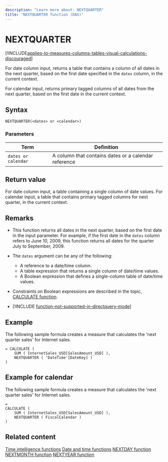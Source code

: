 ```yaml
---
description: "Learn more about: NEXTQUARTER"
title: "NEXTQUARTER function (DAX)"
---
```

# NEXTQUARTER

[!INCLUDE[applies-to-measures-columns-tables-visual-calculations-discouraged](includes/applies-to-measures-columns-tables-visual-calculations-discouraged.md)]

For date column input, returns a table that contains a column of all dates in the next quarter, based on the first date specified in the `dates` column, in the current context.

For calendar input, returns primary tagged columns of all dates from the next quarter, based on the first date in the current context.

## Syntax

```
NEXTQUARTER(<dates> or <calendar>)
```

### Parameters

|Term|Definition|
|--------|--------------|
|`dates or calendar`|A column that contains dates or a calendar reference|

## Return value

For date column input, a table containing a single column of date values.
For calendar input, a table that contains primary tagged columns for next quarter, in the current context.

## Remarks

- This function returns all dates in the next quarter, based on the first date in the input parameter. For example, if the first date in the `dates` column refers to June 10, 2009, this function returns all dates for the quarter July to September, 2009.

- The `dates` argument can be any of the following:
  - A reference to a date/time column.
  - A table expression that returns a single column of date/time values.
  - A Boolean expression that defines a single-column table of date/time values.

- Constraints on Boolean expressions are described in the topic, [CALCULATE function](calculate-function-dax.md).

- [!INCLUDE [function-not-supported-in-directquery-mode](includes/function-not-supported-in-directquery-mode.md)] 

## Example

The following sample formula creates a measure that calculates the 'next quarter sales' for Internet sales.

```dax
= CALCULATE (
    SUM ( InternetSales_USD[SalesAmount_USD] ),
    NEXTQUARTER ( 'DateTime'[DateKey] )
)
```

## Example for calendar

The following sample formula creates a measure that calculates the 'next quarter sales' for Internet sales.

```dax
=
CALCULATE (
    SUM ( InternetSales_USD[SalesAmount_USD] ),
    NEXTQUARTER ( FiscalCalendar )
)
```

## Related content

[Time intelligence functions](time-intelligence-functions-dax.md)
[Date and time functions](date-and-time-functions-dax.md)
[NEXTDAY function](nextday-function-dax.md)
[NEXTMONTH function](nextmonth-function-dax.md)
[NEXTYEAR function](nextyear-function-dax.md)
